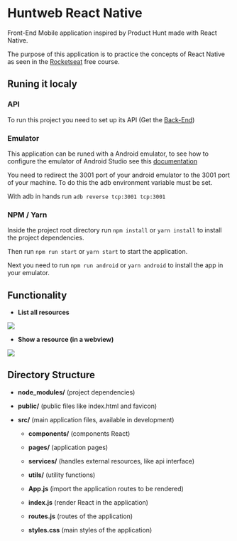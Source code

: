 # Huntweb React Native

Front-End Mobile application inspired by Product Hunt made with React Native.

The purpose of this application is to practice the concepts of React Native as seen in the [Rocketseat](https://rocketseat.com.br/) free course.

## Runing it localy

### API

To run this project you need to set up its API (Get the [Back-End](https://github.com/GabrielPeresBernes/Huntweb-NodeJS))

### Emulator

This application can be runed with a Android emulator, to see how to configure the emulator of Android Studio see this [documentation](https://reactnative.dev/docs/environment-setup)

You need to redirect the 3001 port of your android emulator to the 3001 port of your machine. To do this the adb environment variable must be set.

With adb in hands run `adb reverse tcp:3001 tcp:3001`

### NPM / Yarn

Inside the project root directory run `npm install` or `yarn install` to install the project dependencies.

Then run `npm run start` or `yarn start` to start the application.

Next you need to run `npm run android` or `yarn android` to install the app in your emulator.

## Functionality

- **List all resources**

![](.gif)

- **Show a resource (in a webview)**

![](.gif)

## Directory Structure

- **node_modules/** (project dependencies)

- **public/** (public files like index.html and favicon)

- **src/** (main application files, available in development)

  - **components/** (components React)

  - **pages/** (application pages)
  
  - **services/** (handles external resources, like api interface)

  - **utils/** (utility functions)

  - **App.js** (import the application routes to be rendered)

  - **index.js** (render React in the application)

  - **routes.js** (routes of the application)
  
  - **styles.css** (main styles of the application)
